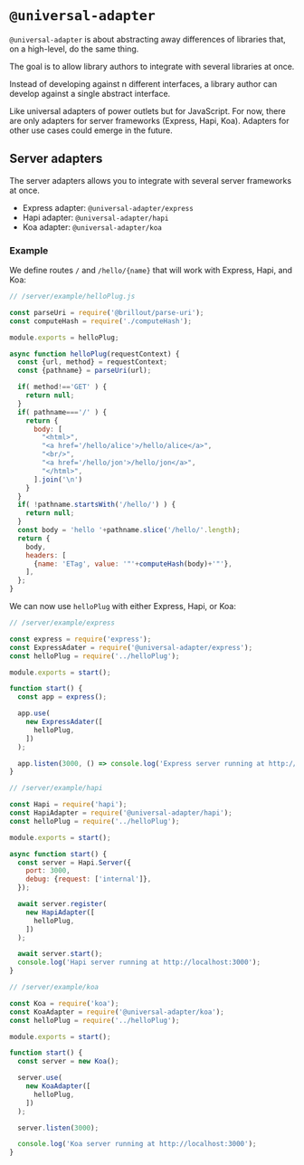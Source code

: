 <!---






    WARNING, READ THIS.
    This is a computed file. Do not edit.
    Edit `/readme.template.md` instead.












    WARNING, READ THIS.
    This is a computed file. Do not edit.
    Edit `/readme.template.md` instead.












    WARNING, READ THIS.
    This is a computed file. Do not edit.
    Edit `/readme.template.md` instead.












    WARNING, READ THIS.
    This is a computed file. Do not edit.
    Edit `/readme.template.md` instead.












    WARNING, READ THIS.
    This is a computed file. Do not edit.
    Edit `/readme.template.md` instead.






-->

# `@universal-adapter`

`@universal-adapter` is about abstracting away differences of libraries that, on a high-level, do the same thing.

The goal is to allow library authors to integrate with several libraries at once.

Instead of developing against n different interfaces,
a library author can develop against a single abstract interface.

Like universal adapters of power outlets but for JavaScript.
For now, there are only adapters for server frameworks (Express, Hapi, Koa).
Adapters for other use cases could emerge in the future.

## Server adapters

The server adapters allows you to integrate with several server frameworks at once.

 - Express adapter: `@universal-adapter/express`
 - Hapi adapter: `@universal-adapter/hapi`
 - Koa adapter: `@universal-adapter/koa`

### Example

We define routes `/` and `/hello/{name}` that will work with Express, Hapi, and Koa:

~~~js
// /server/example/helloPlug.js

const parseUri = require('@brillout/parse-uri');
const computeHash = require('./computeHash');

module.exports = helloPlug;

async function helloPlug(requestContext) {
  const {url, method} = requestContext;
  const {pathname} = parseUri(url);

  if( method!=='GET' ) {
    return null;
  }
  if( pathname==='/' ) {
    return {
      body: [
        "<html>",
        "<a href='/hello/alice'>/hello/alice</a>",
        "<br/>",
        "<a href='/hello/jon'>/hello/jon</a>",
        "</html>",
      ].join('\n')
    }
  }
  if( !pathname.startsWith('/hello/') ) {
    return null;
  }
  const body = 'hello '+pathname.slice('/hello/'.length);
  return {
    body,
    headers: [
      {name: 'ETag', value: '"'+computeHash(body)+'"'},
    ],
  };
}
~~~

We can now use `helloPlug` with either Express, Hapi, or Koa:

~~~js
// /server/example/express

const express = require('express');
const ExpressAdater = require('@universal-adapter/express');
const helloPlug = require('../helloPlug');

module.exports = start();

function start() {
  const app = express();

  app.use(
    new ExpressAdater([
      helloPlug,
    ])
  );

  app.listen(3000, () => console.log('Express server running at http://localhost:3000'));
}
~~~
~~~js
// /server/example/hapi

const Hapi = require('hapi');
const HapiAdapter = require('@universal-adapter/hapi');
const helloPlug = require('../helloPlug');

module.exports = start();

async function start() {
  const server = Hapi.Server({
    port: 3000,
    debug: {request: ['internal']},
  });

  await server.register(
    new HapiAdapter([
      helloPlug,
    ])
  );

  await server.start();
  console.log('Hapi server running at http://localhost:3000');
}
~~~
~~~js
// /server/example/koa

const Koa = require('koa');
const KoaAdapter = require('@universal-adapter/koa');
const helloPlug = require('../helloPlug');

module.exports = start();

function start() {
  const server = new Koa();

  server.use(
    new KoaAdapter([
      helloPlug,
    ])
  );

  server.listen(3000);

  console.log('Koa server running at http://localhost:3000');
}
~~~

<!---






    WARNING, READ THIS.
    This is a computed file. Do not edit.
    Edit `/readme.template.md` instead.












    WARNING, READ THIS.
    This is a computed file. Do not edit.
    Edit `/readme.template.md` instead.












    WARNING, READ THIS.
    This is a computed file. Do not edit.
    Edit `/readme.template.md` instead.












    WARNING, READ THIS.
    This is a computed file. Do not edit.
    Edit `/readme.template.md` instead.












    WARNING, READ THIS.
    This is a computed file. Do not edit.
    Edit `/readme.template.md` instead.






-->

